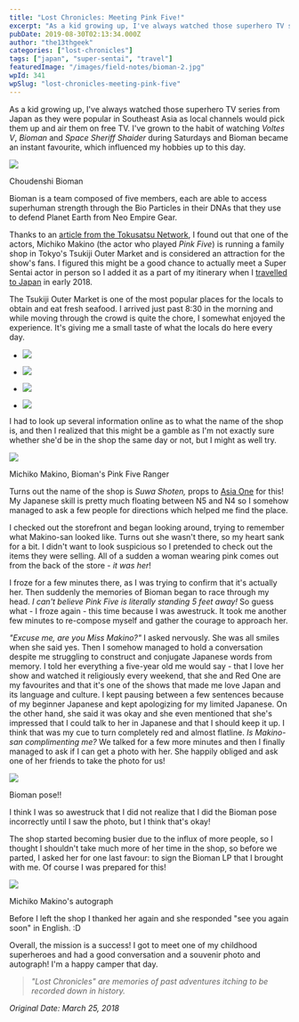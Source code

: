 ```yaml
---
title: "Lost Chronicles: Meeting Pink Five!"
excerpt: "As a kid growing up, I've always watched those superhero TV series from Japan as they were popular in Southeast Asia as local channels would pick them up and…"
pubDate: 2019-08-30T02:13:34.000Z
author: "the13thgeek"
categories: ["lost-chronicles"]
tags: ["japan", "super-sentai", "travel"]
featuredImage: "/images/field-notes/bioman-2.jpg"
wpId: 341
wpSlug: "lost-chronicles-meeting-pink-five"
---
```


As a kid growing up, I've always watched those superhero TV series from Japan as they were popular in Southeast Asia as local channels would pick them up and air them on free TV. I've grown to the habit of watching _Voltes V_, _Bioman_ and _Space Sheriff Shaider_ during Saturdays and Bioman became an instant favourite, which influenced my hobbies up to this day.

![](/images/field-notes/bioman-2.jpg)

Choudenshi Bioman

Bioman is a team composed of five members, each are able to access superhuman strength through the Bio Particles in their DNAs that they use to defend Planet Earth from Neo Empire Gear.

Thanks to an [article from the Tokusatsu Network](http://tokusatsunetwork.com/2014/08/the-tokusatsu-network-interviews-michiko-makino-biomans-pink-five/), I found out that one of the actors, Michiko Makino (the actor who played _Pink Five_) is running a family shop in Tokyo's Tsukiji Outer Market and is considered an attraction for the show's fans. I figured this might be a good chance to actually meet a Super Sentai actor in person so I added it as a part of my itinerary when I [travelled to Japan](https://the13thgeek.com/2019/08/15/lost-chronicles-sakura/) in early 2018.

The Tsukiji Outer Market is one of the most popular places for the locals to obtain and eat fresh seafood. I arrived just past 8:30 in the morning and while moving through the crowd is quite the chore, I somewhat enjoyed the experience. It's giving me a small taste of what the locals do here every day.

*   ![](/images/field-notes/tsukiji-outer-1.jpg)
    
*   ![](/images/field-notes/tsukiji-outer-2.jpg)
    
*   ![](/images/field-notes/tsukiji-outer-3.jpg)
    
*   ![](/images/field-notes/tsukiji-outer-4.jpg)
    

I had to look up several information online as to what the name of the shop is, and then I realized that this might be a gamble as I'm not exactly sure whether she'd be in the shop the same day or not, but I might as well try.

![](/images/field-notes/bioman-mook.jpg)

Michiko Makino, Bioman's Pink Five Ranger

Turns out the name of the shop is _Suwa Shoten,_ props to [Asia One](https://www.asiaone.com/entertainment/former-tv-superheroes-draw-tourists) for this! My Japanese skill is pretty much floating between N5 and N4 so I somehow managed to ask a few people for directions which helped me find the place.

I checked out the storefront and began looking around, trying to remember what Makino-san looked like. Turns out she wasn't there, so my heart sank for a bit. I didn't want to look suspicious so I pretended to check out the items they were selling. All of a sudden a woman wearing pink comes out from the back of the store - _it was her_!

I froze for a few minutes there, as I was trying to confirm that it's actually her. Then suddenly the memories of Bioman began to race through my head. _I can't believe Pink Five is literally standing 5 feet away!_ So guess what - I froze again - this time because I was awestruck. It took me another few minutes to re-compose myself and gather the courage to approach her.

_"Excuse me, are you Miss Makino?"_ I asked nervously. She was all smiles when she said yes. Then I somehow managed to hold a conversation despite me struggling to construct and conjugate Japanese words from memory. I told her everything a five-year old me would say - that I love her show and watched it religiously every weekend, that she and Red One are my favourites and that it's one of the shows that made me love Japan and its language and culture. I kept pausing between a few sentences because of my beginner Japanese and kept apologizing for my limited Japanese. On the other hand, she said it was okay and she even mentioned that she's impressed that I could talk to her in Japanese and that I should keep it up. I think that was my cue to turn completely red and almost flatline. _Is Makino-san complimenting me?_ We talked for a few more minutes and then I finally managed to ask if I can get a photo with her. She happily obliged and ask one of her friends to take the photo for us!

![](/images/field-notes/the13thgeek-michiko-makino.jpg)

Bioman pose!!

I think I was so awestruck that I did not realize that I did the Bioman pose incorrectly until I saw the photo, but I think that's okay!

The shop started becoming busier due to the influx of more people, so I thought I shouldn't take much more of her time in the shop, so before we parted, I asked her for one last favour: to sign the Bioman LP that I brought with me. Of course I was prepared for this!

![](/images/field-notes/bioman-michiko-makino-autograph.jpg)

Michiko Makino's autograph

Before I left the shop I thanked her again and she responded "see you again soon" in English. :D

Overall, the mission is a success! I got to meet one of my childhood superheroes and had a good conversation and a souvenir photo and autograph! I'm a happy camper that day.

> _"Lost Chronicles" are memories of past adventures itching to be recorded down in history._

_Original Date: March 25, 2018_